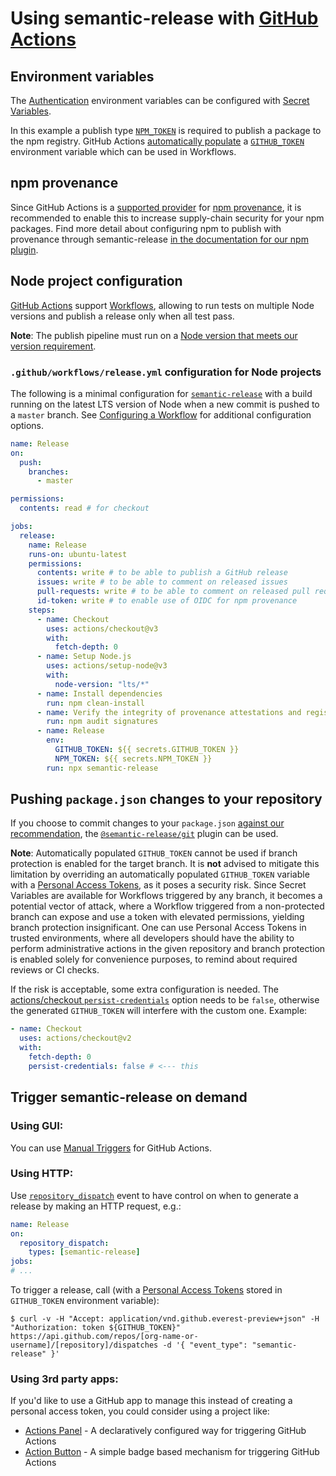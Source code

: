 # Using semantic-release with [GitHub Actions](https://help.github.com/en/categories/automating-your-workflow-with-github-actions)

## Environment variables

The [Authentication](../../usage/ci-configuration.md#authentication) environment variables can be configured with [Secret Variables](https://docs.github.com/en/actions/reference/encrypted-secrets).

In this example a publish type [`NPM_TOKEN`](https://docs.npmjs.com/creating-and-viewing-authentication-tokens) is required to publish a package to the npm registry. GitHub Actions [automatically populate](https://docs.github.com/en/actions/security-guides/automatic-token-authentication) a [`GITHUB_TOKEN`](https://help.github.com/en/articles/creating-a-personal-access-token-for-the-command-line) environment variable which can be used in Workflows.

## npm provenance

Since GitHub Actions is a [supported provider](https://docs.npmjs.com/generating-provenance-statements#provenance-limitations) for [npm provenance](https://docs.npmjs.com/generating-provenance-statements), it is recommended to enable this to increase supply-chain security for your npm packages.
Find more detail about configuring npm to publish with provenance through semantic-release [in the documentation for our npm plugin](https://github.com/semantic-release/npm#npm-provenance).

## Node project configuration

[GitHub Actions](https://github.com/features/actions) support [Workflows](https://help.github.com/en/articles/configuring-workflows), allowing to run tests on multiple Node versions and publish a release only when all test pass.

**Note**: The publish pipeline must run on a [Node version that meets our version requirement](../../support/node-version.md).

### `.github/workflows/release.yml` configuration for Node projects

The following is a minimal configuration for [`semantic-release`](https://github.com/semantic-release/semantic-release) with a build running on the latest LTS version of Node when a new commit is pushed to a `master` branch.
See [Configuring a Workflow](https://help.github.com/en/articles/configuring-a-workflow) for additional configuration options.

```yaml
name: Release
on:
  push:
    branches:
      - master

permissions:
  contents: read # for checkout

jobs:
  release:
    name: Release
    runs-on: ubuntu-latest
    permissions:
      contents: write # to be able to publish a GitHub release
      issues: write # to be able to comment on released issues
      pull-requests: write # to be able to comment on released pull requests
      id-token: write # to enable use of OIDC for npm provenance
    steps:
      - name: Checkout
        uses: actions/checkout@v3
        with:
          fetch-depth: 0
      - name: Setup Node.js
        uses: actions/setup-node@v3
        with:
          node-version: "lts/*"
      - name: Install dependencies
        run: npm clean-install
      - name: Verify the integrity of provenance attestations and registry signatures for installed dependencies
        run: npm audit signatures
      - name: Release
        env:
          GITHUB_TOKEN: ${{ secrets.GITHUB_TOKEN }}
          NPM_TOKEN: ${{ secrets.NPM_TOKEN }}
        run: npx semantic-release
```

## Pushing `package.json` changes to your repository

If you choose to commit changes to your `package.json` [against our recommendation](../../support/FAQ.md#making-commits-during-the-release-process-adds-significant-complexity), the [`@semantic-release/git`](https://github.com/semantic-release/git) plugin can be used.

**Note**: Automatically populated `GITHUB_TOKEN` cannot be used if branch protection is enabled for the target branch.
It is **not** advised to mitigate this limitation by overriding an automatically populated `GITHUB_TOKEN` variable with a [Personal Access Tokens](https://help.github.com/en/github/authenticating-to-github/creating-a-personal-access-token-for-the-command-line), as it poses a security risk.
Since Secret Variables are available for Workflows triggered by any branch, it becomes a potential vector of attack, where a Workflow triggered from a non-protected branch can expose and use a token with elevated permissions, yielding branch protection insignificant.
One can use Personal Access Tokens in trusted environments, where all developers should have the ability to perform administrative actions in the given repository and branch protection is enabled solely for convenience purposes, to remind about required reviews or CI checks.

If the risk is acceptable, some extra configuration is needed. The [actions/checkout `persist-credentials`](https://github.com/marketplace/actions/checkout#usage) option needs to be `false`, otherwise the generated `GITHUB_TOKEN` will interfere with the custom one. Example:

```yaml
- name: Checkout
  uses: actions/checkout@v2
  with:
    fetch-depth: 0
    persist-credentials: false # <--- this
```

## Trigger semantic-release on demand

### Using GUI:

You can use [Manual Triggers](https://github.blog/changelog/2020-07-06-github-actions-manual-triggers-with-workflow_dispatch/) for GitHub Actions.

### Using HTTP:

Use [`repository_dispatch`](https://docs.github.com/en/actions/reference/events-that-trigger-workflows#repository_dispatch) event to have control on when to generate a release by making an HTTP request, e.g.:

```yaml
name: Release
on:
  repository_dispatch:
    types: [semantic-release]
jobs:
# ...
```

To trigger a release, call (with a [Personal Access Tokens](https://help.github.com/en/github/authenticating-to-github/creating-a-personal-access-token-for-the-command-line) stored in `GITHUB_TOKEN` environment variable):

```
$ curl -v -H "Accept: application/vnd.github.everest-preview+json" -H "Authorization: token ${GITHUB_TOKEN}" https://api.github.com/repos/[org-name-or-username]/[repository]/dispatches -d '{ "event_type": "semantic-release" }'
```

### Using 3rd party apps:

If you'd like to use a GitHub app to manage this instead of creating a personal access token, you could consider using a project like:

- [Actions Panel](https://www.actionspanel.app/) - A declaratively configured way for triggering GitHub Actions
- [Action Button](https://github-action-button.web.app/#details) - A simple badge based mechanism for triggering GitHub Actions

